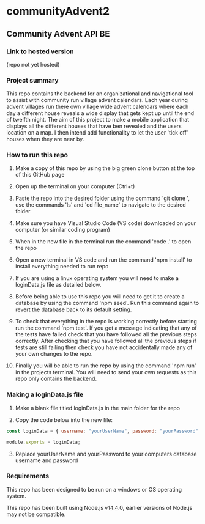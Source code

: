 # communityAdvent2

## Community Advent API BE

### Link to hosted version

(repo not yet hosted)

### Project summary

This repo contains the backend for an organizational and navigational tool to assist with community run village advent calendars. Each year during advent villages run there own village wide advent calendars where each day a different house reveals a wide display that gets kept up until the end of twelfth night. The aim of this project to make a mobile application that displays all the different houses that have ben revealed and the users location on a map. I then intend add functionality to let the user 'tick off' houses when they are near by.

### How to run this repo

1. Make a copy of this repo by using the big green clone button at the top of this GitHub page

2. Open up the terminal on your computer (Ctrl+t)

3. Paste the repo into the desired folder using the command 'git clone <repo-url>', use the commands 'ls' and 'cd file_name' to navigate to the desired folder

4. Make sure you have Visual Studio Code (VS code) downloaded on your computer (or similar coding program)

5. When in the new file in the terminal run the command 'code .' to open the repo

6. Open a new terminal in VS code and run the command 'npm install' to install everything needed to run repo

7. If you are using a linux operating system you will need to make a loginData.js file as detailed below.

8. Before being able to use this repo you will need to get it to create a database by using the command 'npm seed'. Run this command again to revert the database back to its default setting.

9. To check that everything in the repo is working correctly before starting run the command 'npm test'. If you get a message indicating that any of the tests have failed check that you have followed all the previous steps correctly. After checking that you have followed all the previous steps if tests are still failing then check you have not accidentally made any of your own changes to the repo.

10. Finally you will be able to run the repo by using the command 'npm run' in the projects terminal. You will need to send your own requests as this repo only contains the backend.

### Making a loginData.js file

1. Make a blank file titled loginData.js in the main folder for the repo

2. Copy the code below into the new file:

```javascript
const loginData = { username: "yourUserName", password: "yourPassword" };

module.exports = loginData;
```

3. Replace yourUserName and yourPassword to your computers database username and password

### Requirements

This repo has been designed to be run on a windows or OS operating system.

This repo has been built using Node.js v14.4.0, earlier versions of Node.js may not be compatible.
